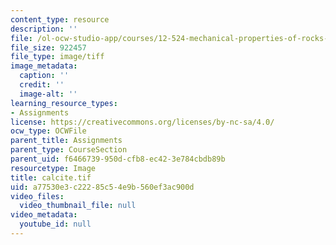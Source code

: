 ```yaml
---
content_type: resource
description: ''
file: /ol-ocw-studio-app/courses/12-524-mechanical-properties-of-rocks-fall-2005/a77530e3c22285c54e9b560ef3ac900d_calcite.tif
file_size: 922457
file_type: image/tiff
image_metadata:
  caption: ''
  credit: ''
  image-alt: ''
learning_resource_types:
- Assignments
license: https://creativecommons.org/licenses/by-nc-sa/4.0/
ocw_type: OCWFile
parent_title: Assignments
parent_type: CourseSection
parent_uid: f6466739-950d-cfb8-ec42-3e784cbdb89b
resourcetype: Image
title: calcite.tif
uid: a77530e3-c222-85c5-4e9b-560ef3ac900d
video_files:
  video_thumbnail_file: null
video_metadata:
  youtube_id: null
---
```

